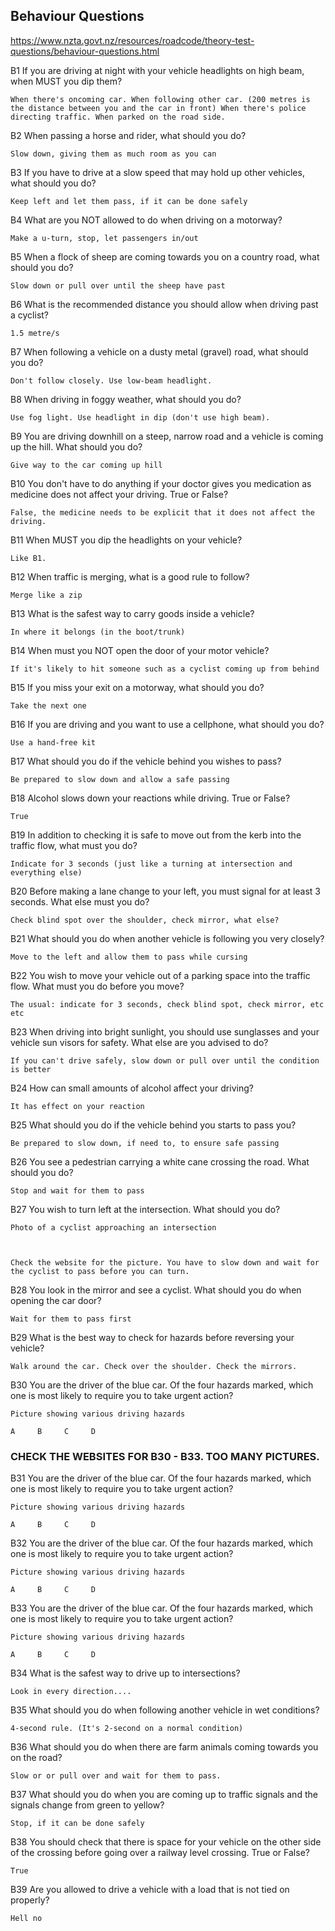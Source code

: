 ## Behaviour Questions

https://www.nzta.govt.nz/resources/roadcode/theory-test-questions/behaviour-questions.html

B1   If you are driving at night with your vehicle headlights on high beam, when MUST you dip them?

```
When there's oncoming car. When following other car. (200 metres is the distance between you and the car in front) When there's police directing traffic. When parked on the road side.
```

B2   When passing a horse and rider, what should you do?

```
Slow down, giving them as much room as you can
```

B3   If you have to drive at a slow speed that may hold up other vehicles, what should you do?

```
Keep left and let them pass, if it can be done safely
```

B4   What are you NOT allowed to do when driving on a motorway?

```
Make a u-turn, stop, let passengers in/out
```

B5   When a flock of sheep are coming towards you on a country road, what should you do?

```
Slow down or pull over until the sheep have past
```

B6   What is the recommended distance you should allow when driving past a cyclist?

```
1.5 metre/s
```

B7   When following a vehicle on a dusty metal (gravel) road, what should you do?

```
Don't follow closely. Use low-beam headlight.
```

B8   When driving in foggy weather, what should you do?

```
Use fog light. Use headlight in dip (don't use high beam).
```

B9   You are driving downhill on a steep, narrow road and a vehicle is coming up the hill. What should you do?

```
Give way to the car coming up hill
```

B10   You don't have to do anything if your doctor gives you medication as medicine does not affect your driving. True or False?

```
False, the medicine needs to be explicit that it does not affect the driving.
```

B11   When MUST you dip the headlights on your vehicle?

```
Like B1. 
```

B12   When traffic is merging, what is a good rule to follow?

```
Merge like a zip
```

B13   What is the safest way to carry goods inside a vehicle?

```
In where it belongs (in the boot/trunk)
```

B14   When must you NOT open the door of your motor vehicle?

```
If it's likely to hit someone such as a cyclist coming up from behind
```

B15   If you miss your exit on a motorway, what should you do?

```
Take the next one
```

B16   If you are driving and you want to use a cellphone, what should you do?

```
Use a hand-free kit
```

B17   What should you do if the vehicle behind you wishes to pass?

```
Be prepared to slow down and allow a safe passing
```

B18   Alcohol slows down your reactions while driving. True or False?

```
True
```

B19   In addition to checking it is safe to move out from the kerb into the traffic flow, what must you do?

```
Indicate for 3 seconds (just like a turning at intersection and everything else)
```

B20   Before making a lane change to your left, you must signal for at least 3 seconds. What else must you do?

```
Check blind spot over the shoulder, check mirror, what else?
```

B21   What should you do when another vehicle is following you very closely?

```
Move to the left and allow them to pass while cursing
```

B22   You wish to move your vehicle out of a parking space into the traffic flow. What must you do before you move?

```
The usual: indicate for 3 seconds, check blind spot, check mirror, etc etc
```

B23   When driving into bright sunlight, you should use sunglasses and your vehicle sun visors for safety. What else are you advised to do?

```
If you can't drive safely, slow down or pull over until the condition is better
```

B24   How can small amounts of alcohol affect your driving?

```
It has effect on your reaction
```

B25   What should you do if the vehicle behind you starts to pass you?

```
Be prepared to slow down, if need to, to ensure safe passing
```

B26   You see a pedestrian carrying a white cane crossing the road. What should you do?

```
Stop and wait for them to pass
```

B27   You wish to turn left at the intersection. What should you do?

```
Photo of a cyclist approaching an intersection



Check the website for the picture. You have to slow down and wait for the cyclist to pass before you can turn.
```

B28   You look in the mirror and see a cyclist. What should you do when opening the car door?

```
Wait for them to pass first
```

B29   What is the best way to check for hazards before reversing your vehicle?

```
Walk around the car. Check over the shoulder. Check the mirrors.
```

B30   You are the driver of the blue car. Of the four hazards marked, which one is most likely to require you to take urgent action?

```
Picture showing various driving hazards

A     B     C     D
```

### CHECK THE WEBSITES FOR B30 - B33. TOO MANY PICTURES.


B31   You are the driver of the blue car. Of the four hazards marked, which one is most likely to require you to take urgent action?

```
Picture showing various driving hazards

A     B     C     D
```

B32   You are the driver of the blue car. Of the four hazards marked, which one is most likely to require you to take urgent action?

```
Picture showing various driving hazards

A     B     C     D
```

B33   You are the driver of the blue car. Of the four hazards marked, which one is most likely to require you to take urgent action?

```
Picture showing various driving hazards

A     B     C     D
```

B34   What is the safest way to drive up to intersections?

```
Look in every direction....
```

B35   What should you do when following another vehicle in wet conditions?

```
4-second rule. (It's 2-second on a normal condition)
```

B36   What should you do when there are farm animals coming towards you on the road?

```
Slow or or pull over and wait for them to pass.
```

B37   What should you do when you are coming up to traffic signals and the signals change from green to yellow?

```
Stop, if it can be done safely
```

B38   You should check that there is space for your vehicle on the other side of the crossing before going over a railway level crossing. True or False?

```
True
```

B39   Are you allowed to drive a vehicle with a load that is not tied on properly?

```
Hell no
```
